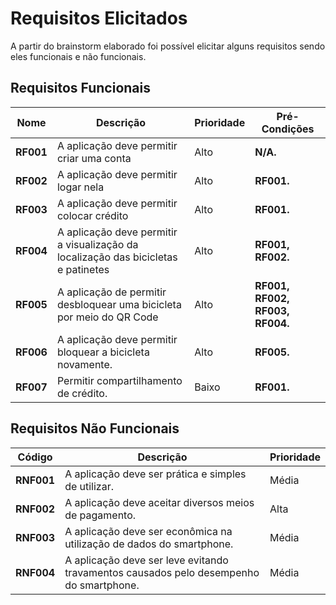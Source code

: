 # Requisitos Elicitados

A partir do brainstorm elaborado foi possível elicitar alguns requisitos sendo eles funcionais e não funcionais.

## Requisitos Funcionais


| Nome | Descrição | Prioridade|Pré-Condições|
| -------- | -------- | -------- | ------|
| <b>RF001</b> | A aplicação deve permitir criar uma conta |   Alto   | <b>N/A.</b> |
| <b>RF002</b> | A aplicação deve permitir logar nela |   Alto   | <b>RF001.</b> |
| <b>RF003</b> | A aplicação deve permitir colocar crédito | Alto | <b>RF001.</b> |
| <b>RF004</b> | A aplicação deve permitir a visualização da localização das bicicletas e patinetes | Alto | <b>RF001, RF002.</b> |
| <b>RF005</b> | A aplicação de permitir desbloquear uma bicicleta por meio do QR Code | Alto | <b>RF001, RF002, RF003, RF004.</b> |
| <b>RF006</b> | A aplicação deve permitir bloquear a bicicleta novamente. | Alto | <b>RF005.</b> |
| <b>RF007</b> | Permitir compartilhamento de crédito. | Baixo| <b>RF001.</b>|


## Requisitos Não Funcionais

| Código | Descrição | Prioridade|
| -------- | -------- | -------- |
| <b>RNF001</b> | A aplicação deve ser prática e simples de utilizar.  |  Média    |
| <b>RNF002</b> | A aplicação deve aceitar diversos meios de pagamento.|Alta |
| <b>RNF003</b> | A aplicação deve ser econômica na utilização de dados do smartphone.| Média |
| <b>RNF004</b> | A aplicação deve ser leve evitando travamentos causados pelo desempenho do smartphone.|Média |


